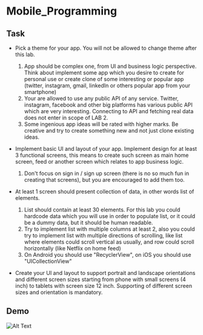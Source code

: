# Mobile_Programming


## Task

* Pick a theme for your app. You will not be allowed to change theme after this lab.

    1. App should be complex one, from UI and business logic perspective. Think about implement some app which you desire to create for personal use or create clone of some interesting or popular app (twitter, instagram, gmail, linkedIn or others popular app from your smartphone)
    2. Your are allowed to use any public API of any service. Twitter, instagram, facebook and other big platforms has various public API which are very interesting. Connecting to API and fetching real data does not enter in scope of LAB 2.
    3. Some ingenious app ideas will be rated with higher marks. Be creative and try to create something new and not just clone existing ideas.

* Implement basic UI and layout of your app. Implement design for at least 3 functional screens, this means to create such screen as main home screen, feed or another screen which relates to app business logic.

    1. Don't focus on sign in / sign up screen (there is no so much fun in creating that screens), but you are encouraged to add them too.

* At least 1 screen should present collection of data, in other words list of elements.

    1. List should contain at least 30 elements. For this lab you could hardcode data which you will use in order to populate list, or it could be a dummy data, but it should be human readable.
    2. Try to implement list with multiple columns at least 2, also you could try to implement list with multiple directions of scrolling, like list where elements could scroll vertical as usually, and row could scroll horizontally (like Netflix on home feed)
    3. On Android you should use "RecyclerView", on iOS you should use "UICollectionView"

* Create your UI and layout to support portrait and landscape orientations and different screen sizes starting from phone with small screens (4 inch) to tablets with screen size 12 inch. Supporting of different screen sizes and orientation is mandatory.
    
## Demo
![Alt Text](https://github.com/dgaponcic/Mobile_Programming/blob/lab2/demo.gif)

